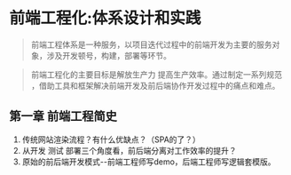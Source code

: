 # 前端工程化:体系设计和实践 
> 前端工程体系是一种服务，以项目迭代过程中的前端开发为主要的服务对象，涉及开发顿号，构建，部署等环节。

> 前端工程化的主要目标是解放生产力 提高生产效率。通过制定一系列规范 ，借助工具和框架解决前端开发及前后端协作开发过程中的痛点和难点。

## 第一章 前端工程简史
1. 传统网站渲染流程？有什么优缺点？（SPA的了？）
2. 从开发 测试 部署三个角度看，前后端分离对工作效率的提升？
3. 原始的前后端开发模式--前端工程师写demo，后端工程师写逻辑套模版。